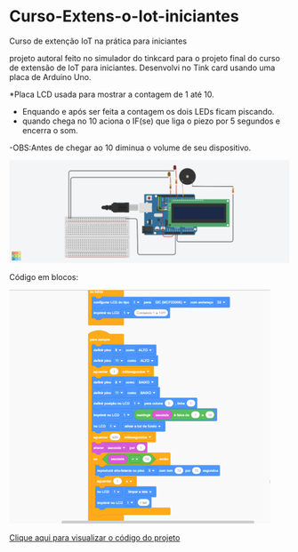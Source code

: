 # Curso-Extens-o-Iot-iniciantes
Curso de extenção IoT na prática para iniciantes

projeto autoral feito no simulador do tinkcard para o projeto final do curso de extensão de IoT para iniciantes.
Desenvolvi no Tink card usando uma placa de Arduino Uno.

*Placa LCD usada para mostrar a contagem de 1 até 10.
* Enquando e após ser feita a contagem os dois LEDs ficam piscando.
* quando chega no 10 aciona o IF(se) que liga o piezo por 5 segundos e encerra o som.

-OBS:Antes de chegar ao 10 diminua o volume de seu dispositivo.

<img src="contador-alerta.png">

Código em blocos:

<img src="contador-alerta-codeblock.PNG">

<a href="contador_alerta1.ino">Clique aqui para visualizar o código do projeto</a>
